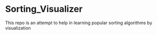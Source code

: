 # Sorting_Visualizer
This repo is an attempt to help in learning popular sorting algorithms by visualization
